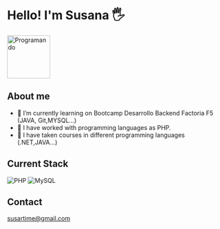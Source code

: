 
# Hello! I'm Susana :raised_hand_with_fingers_splayed:
<picture>
  <img alt="Programando" src="https://cdn.pixabay.com/photo/2024/05/20/13/28/ai-generated-8775234_1280.png" width="100" height="100">
</picture>

## About me

- 🌱 I’m currently learning on Bootcamp Desarrollo Backend Factoria F5 (JAVA, Git,MYSQL...)
- 🔭 I have worked with programming languages as PHP.
- 🔭 I have taken courses in different programming languages (.NET,JAVA...)

## Current Stack
<picture>
  <img alt="PHP" src="https://photos.onedrive.com/photo/5CC1AA9195AD361F!28433?view=all">
</picture>

<picture>
  <img alt="MySQL" src="https://photos.onedrive.com/photo/5CC1AA9195AD361F!28433?view=all">
</picture>

## Contact
susartime@gmail.com






